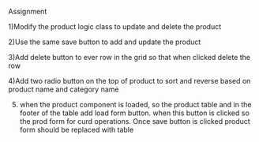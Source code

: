 Assignment

1)Modify the product logic class to update and delete the product

2)Use the same save button to add and update the product

3)Add delete button to ever row in the grid so that when clicked delete the row

4)Add two  radio button on the top of product to sort and reverse based on product name and category name

5) when the product component is loaded, so the product table and in the footer of the table add load form  button.
when this button is clicked so the prod form for curd operations. Once save button is clicked product form should be replaced with table
